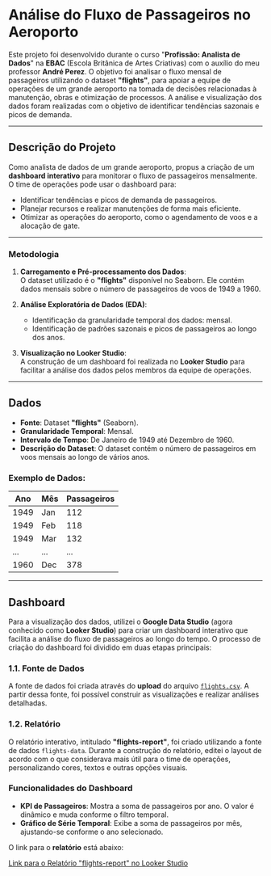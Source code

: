 # Análise do Fluxo de Passageiros no Aeroporto

Este projeto foi desenvolvido durante o curso "**Profissão: Analista de Dados**" na **EBAC** (Escola Britânica de Artes Criativas) com o auxílio do meu professor **André Perez**.
O objetivo foi analisar o fluxo mensal de passageiros utilizando o dataset **"flights"**, para apoiar a equipe de operações de um grande aeroporto na tomada de decisões relacionadas à manutenção, obras e otimização de processos. A análise e visualização dos dados foram realizadas com o objetivo de identificar tendências sazonais e picos de demanda.

---
## Descrição do Projeto

Como analista de dados de um grande aeroporto, propus a criação de um **dashboard interativo** para monitorar o fluxo de passageiros mensalmente. O time de operações pode usar o dashboard para:
- Identificar tendências e picos de demanda de passageiros.
- Planejar recursos e realizar manutenções de forma mais eficiente.
- Otimizar as operações do aeroporto, como o agendamento de voos e a alocação de gate.

---
### Metodologia

1. **Carregamento e Pré-processamento dos Dados**:  
   O dataset utilizado é o **"flights"** disponível no Seaborn. Ele contém dados mensais sobre o número de passageiros de voos de 1949 a 1960.

2. **Análise Exploratória de Dados (EDA)**:  
   - Identificação da granularidade temporal dos dados: mensal.
   - Identificação de padrões sazonais e picos de passageiros ao longo dos anos.

3. **Visualização no Looker Studio**:  
   A construção de um dashboard foi realizada no **Looker Studio** para facilitar a análise dos dados pelos membros da equipe de operações.

---
## Dados

- **Fonte**: Dataset **"flights"** (Seaborn).
- **Granularidade Temporal**: Mensal.
- **Intervalo de Tempo**: De Janeiro de 1949 até Dezembro de 1960.
- **Descrição do Dataset**: O dataset contém o número de passageiros em voos mensais ao longo de vários anos.

### Exemplo de Dados:

| Ano  | Mês  | Passageiros |
|------|------|-------------|
| 1949 | Jan  | 112         |
| 1949 | Feb  | 118         |
| 1949 | Mar  | 132         |
| ...  | ...  | ...         |
| 1960 | Dec  | 378         |

---
## Dashboard

Para a visualização dos dados, utilizei o **Google Data Studio** (agora conhecido como **Looker Studio**) para criar um dashboard interativo que facilita a análise do fluxo de passageiros ao longo do tempo. O processo de criação do dashboard foi dividido em duas etapas principais:

### **1.1. Fonte de Dados**

A fonte de dados foi criada através do **upload** do arquivo [`flights.csv`](https://github.com/Bezemon/flights_report_dashboard/blob/main/flights.csv). A partir dessa fonte, foi possível construir as visualizações e realizar análises detalhadas.

### **1.2. Relatório**

O relatório interativo, intitulado **"flights-report"**, foi criado utilizando a fonte de dados `flights-data`. Durante a construção do relatório, editei o layout de acordo com o que considerava mais útil para o time de operações, personalizando cores, textos e outras opções visuais. 

### Funcionalidades do Dashboard

- **KPI de Passageiros**: Mostra a soma de passageiros por ano. O valor é dinâmico e muda conforme o filtro temporal.
- **Gráfico de Série Temporal**: Exibe a soma de passageiros por mês, ajustando-se conforme o ano selecionado.

O link para o **relatório** está abaixo:

[Link para o Relatório "flights-report" no Looker Studio](https://lookerstudio.google.com/reporting/61af7c1b-eb40-465e-bf5d-7509797eae02)
